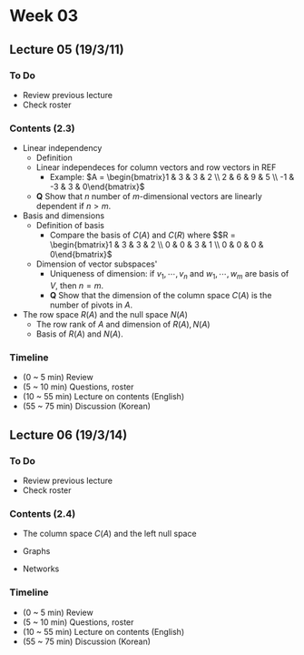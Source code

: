 
# Week 03

## Lecture 05 (19/3/11)

### To Do

* Review previous lecture
* Check roster

### Contents (2.3)

* Linear independency
  * Definition
  * Linear independeces for column vectors and row vectors in REF
    * Example: $A = \begin{bmatrix}1 & 3 & 3 & 2 \\ 2 & 6 & 9 & 5 \\ -1 & -3 & 3 & 0\end{bmatrix}$
  * **Q** Show that $n$ number of $m$-dimensional vectors are linearly dependent if $n>
  m$.
* Basis and dimensions
  * Definition of basis
    * Compare the basis of $C(A)$ and $C(R)$ where
      $$R = \begin{bmatrix}1 & 3 & 3 & 2 \\ 0 & 0 & 3 & 1 \\ 0 & 0 & 0 & 0\end{bmatrix}$
  * Dimension of vector subspaces'
    * Uniqueness of dimension: if $v_1,\cdots,v_n$ and $w_1,\cdots,w_m$ are basis of $V$, then $n=m$.
    * **Q** Show that the dimension of the column space $C(A)$ is the number of pivots in $A$.
* The row space $R(A)$ and the null space $N(A)$
  * The row rank of $A$ and dimension of $R(A), N(A)$
  * Basis of $R(A)$ and $N(A)$.

### Timeline

* (0 ~ 5 min) Review
* (5 ~ 10 min) Questions, roster
* (10 ~ 55 min) Lecture on contents (English)
* (55 ~ 75 min) Discussion (Korean)

## Lecture 06 (19/3/14)

### To Do

* Review previous lecture
* Check roster

### Contents (2.4)

* The column space $C(A)$ and the left null space

* Graphs

* Networks

### Timeline

* (0 ~ 5 min) Review
* (5 ~ 10 min) Questions, roster
* (10 ~ 55 min) Lecture on contents (English)
* (55 ~ 75 min) Discussion (Korean)

